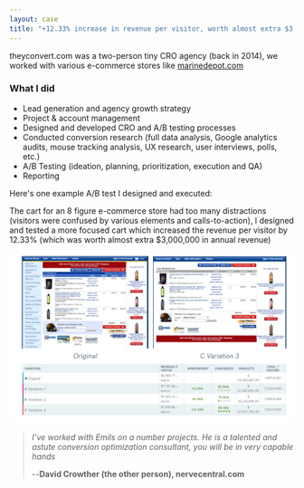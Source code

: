 ```yaml
---
layout: case
title: "+12.33% increase in revenue per visitor, worth almost extra $3,000,000 in annual revenue"
---
```


theyconvert.com was a two-person tiny CRO agency (back in 2014), we worked with various e-commerce stores like [marinedepot.com](https://www.marinedepot.com/)

### What I did

* Lead generation and agency growth strategy
* Project & account management
* Designed and developed CRO and A/B testing processes
* Conducted conversion research (full data analysis, Google analytics audits, mouse tracking analysis,  UX research, user interviews, polls, etc.)
* A/B Testing (ideation, planning, prioritization, execution and QA)
* Reporting

Here's one example A/B test I designed and executed:

The cart for an 8 figure e-commerce  store had too many distractions (visitors were confused by various elements and calls-to-action), I designed and tested a more focused cart which increased the revenue per visitor by 12.33% (which was worth almost extra $3,000,000 in annual revenue) 


<img src="/images/md_a:b_test.png">


>*I’ve worked with Emils on a number projects. He is a talented and astute conversion optimization consultant, you will be in very capable hands*
>
> --<strong>David Crowther (the other person), nervecentral.com</strong>


